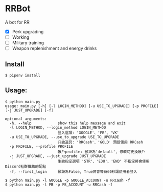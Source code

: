# RRBot

A bot for RR

- [x] Perk upgrading
- [ ] Working
- [ ] Military training
- [ ] Weapon replenishment and energy drinks

## Install

```
$ pipenv install
```

## Usage:

```
$ python main.py
usage: main.py [-h] [-l LOGIN_METHOD] [-u USE_TO_UPGRADE] [-p PROFILE] [-j JUST_UPGRADE] [-f]

optional arguments:
  -h, --help            show this help message and exit
  -l LOGIN_METHOD, --login_method LOGIN_METHOD
                        登入選項: 'GOOGLE'、'FB'、'VK'
  -u USE_TO_UPGRADE, --use_to_upgrade USE_TO_UPGRADE
                        升級道具: 'RRCash'、'GOLD' 預設使用 RRCash
  -p PROFILE, --profile PROFILE
                        帳戶profile: 預設為'default', 修改可更換帳戶
  -j JUST_UPGRADE, --just_upgrade JUST_UPGRADE
                        生級指定選項 'STR'、'EDU'、'END' 不指定將會使用Discord社群推薦的配點
  -f, --first_login     預設為False, True將會等待60秒讓使用者登入
```

```
$ python main.py -l GOOGLE -p GOOGLE_ACCOUNT -u RRCash -f
$ python main.py -l FB -p FB_ACCOUNT -u RRCash -f
```
